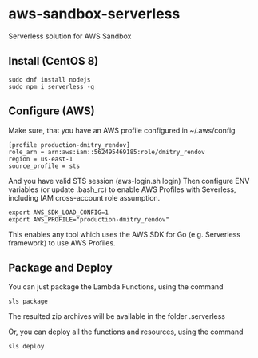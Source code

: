 # aws-sandbox-serverless
Serverless solution for AWS Sandbox

## Install (CentOS 8)
```
sudo dnf install nodejs
sudo npm i serverless -g
```

## Configure (AWS)
Make sure, that you have an AWS profile configured in ~/.aws/config
```
[profile production-dmitry_rendov]
role_arn = arn:aws:iam::562495469185:role/dmitry_rendov
region = us-east-1
source_profile = sts
```
And you have valid STS session (aws-login.sh login)
Then configure ENV variables (or update .bash_rc) to enable AWS Profiles with Severless, including IAM cross-account role assumption.

```
export AWS_SDK_LOAD_CONFIG=1
export AWS_PROFILE="production-dmitry_rendov"
```
This enables any tool which uses the AWS SDK for Go (e.g. Serverless framework) to use AWS Profiles.

## Package and Deploy
You can just package the Lambda Functions, using the command
```
sls package
```
The resulted zip archives will be available in the folder .serverless

Or, you can deploy all the functions and resources, using the command
```
sls deploy
```
